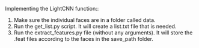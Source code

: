 Implementing the LightCNN function::

1. Make sure the individual faces are in a folder called data.
2. Run the get_list.py script. It will create a list.txt file that is needed.
3. Run the extract_features.py file (without any arguments). It will store the .feat files according to the faces in the save_path folder.

